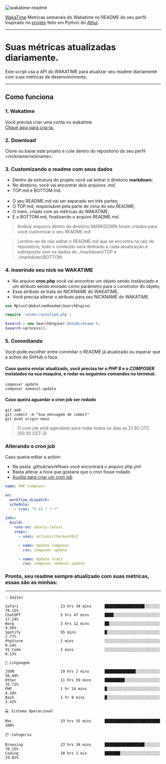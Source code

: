 ![wakatime-readme](https://socialify.git.ci/bymatheus/wakatime-readme/image?description=1&descriptionEditable=M%C3%A9tricas%20semanais%20do%20Wakatime%20no%20seu%20README%20de%20perfil.&font=KoHo&forks=1&language=1&owner=1&pattern=Signal&stargazers=1&theme=Dark)

[WakaTime](https://wakatime.com) Metricas semanais do Wakatime no README do seu perfil. <br>
Inspirado no [projeto](https://github.com/athul/waka-readme) feito em Python do [Athul](https://github.com/athul).
___

# Suas métricas atualizadas diariamente.
Este script usa a API do WAKATIME para atualizar seu readme diariamente com suas métricas de desenvolvimento.

___

## Como funciona

### 1. Wakatime
Você precisa criar uma conta no wakatime <br>
[Clique aqui para cria-la.](https://wakatime.com) 

### 2. Download
Clone ou baixe este projeto e cole dentro do repositório do seu perfil <nickname/nickname>.

### 3. Customizando o readme com seus dados
- Dentro da estrutura do projeto você vai entrar o diretorio **markdown**;  
- No diretório, você vai encontrar dois arquivos *.md*;
- TOP.md e BOTTOM.md.
<br><br>
- O seu README.md vai ser separado em três partes; 
- O TOP.md, responsável pela parte de cima do seu README;
- O meio, criado com as métricas do WAKATIME;
- E o BOTTOM.md, finalizando o arquivo README.md.<br>

> Ambos arquivos dentro do diretório MARKDOWN foram criados para você customizar o seu README.md

> Lembre-se de não editar o README.md que se encontra na raiz do repositório, todo o conteúdo será deletado a cada atualização e sobreposto com os dados do ./markdown/TOP e ./markdown/BOTTOM

### 4. Inserindo seu nick no WAKATIME
- No arquivo **cron.php** você vai encontrar um objeto sendo instânciado e um atributo sendo enviado como parâmetro para o construtor do objeto;
- Esse atributo se trata do NICKNAME do WAKATIME;
- Você precisa alterar o atributo para seu NICKNAME do WAKATIME.

```php
use MplusC\WakatimeReadme\SearchEngine;

require 'vendor/autoload.php';

$search = new SearchEngine('@SeuNickname');
$search->process();
```

### 5. Commitando
Você pode escolher entre commitar o README já atualizado ou esperar que a action do GitHub o faça. <br>

#### Caso queira enviar atualizado, você precisa ter o *PHP 8* e o *COMPOSER* instalados na sua maquina, e rodar os seguintes comandos no terminal.
```composer
composer update
composer semanal-update 
```

#### Caso queira aguardar o cron job ser rodado 
```git 
git add .
git commit -m "Sua mensagem de commit"
git push origin main
```

>O cron job está agendado para rodar todos os dias as 21:30 UTC (00:30 CET-3) 

### Alterando o cron job
Caso queira editar a action:

- Na pasta .github/workflows você encontrará o arquivo php.yml
- Basta alterar a hora que gostaria que o cron fosse rodado
- [Auxilio para criar um cron job](https://crontab.guru)

```yml
name: PHP Composer

on:
  workflow_dispatch:
  schedule:
    - cron: "5 21 * * *"

jobs:
  build:
    runs-on: ubuntu-latest
    steps:
      - uses: actions/checkout@v2

      - name: Update composer
        run: composer update

      - name: Update stats
        run: composer semanal-update
```

### Pronto, seu readme sempre atualizado com suas métricas, essas são as minhas:

___
```text
💡 Editor

Safari                   23 hrs 34 mins      ██████████████████░░░░░░░     70.15%
ChatGPT                  5 hrs 47 mins       ████░░░░░░░░░░░░░░░░░░░░░     17.24%
Warp                     3 hrs 12 mins       ██░░░░░░░░░░░░░░░░░░░░░░░      9.56%
Spotify                  55 mins             █░░░░░░░░░░░░░░░░░░░░░░░░      2.77%
PhpStorm                 2 mins              ░░░░░░░░░░░░░░░░░░░░░░░░░      0.14%
VS Code                  2 mins              ░░░░░░░░░░░░░░░░░░░░░░░░░      0.13%
```
```text
💬 Linguagem

JSON                     19 hrs 2 mins       ██████████████░░░░░░░░░░░     56.68%
Other                    11 hrs 59 mins      █████████░░░░░░░░░░░░░░░░     35.72%
PHP                      1 hr 24 mins        █░░░░░░░░░░░░░░░░░░░░░░░░      4.18%
Bash                     1 hr 8 mins         █░░░░░░░░░░░░░░░░░░░░░░░░      3.42%
```
```text
💻 Sistema Operacional

Mac                      33 hrs 35 mins      █████████████████████████       100%
```
```text
📦 Categoria

Browsing                 23 hrs 34 mins      ██████████████████░░░░░░░     70.15%
Coding                   10 hrs 1 min        ███████░░░░░░░░░░░░░░░░░░     29.85%
```
